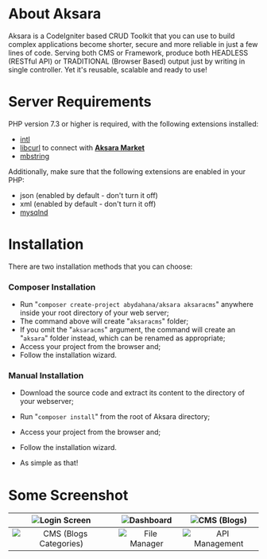 # About Aksara
Aksara is a CodeIgniter based CRUD Toolkit that you can use to build complex applications become shorter, secure and more reliable in just a few lines of code. Serving both CMS or Framework, produce both HEADLESS (RESTful API) or TRADITIONAL (Browser Based) output just by writing in single controller. Yet it's reusable, scalable and ready to use!

# Server Requirements
PHP version 7.3 or higher is required, with the following extensions installed:

- [intl](http://php.net/manual/en/intl.requirements.php)
- [libcurl](http://php.net/manual/en/curl.requirements.php) to connect with **[Aksara Market](http://www.aksaracms.com/market)**
- [mbstring](http://php.net/manual/en/mbstring.installation.php)

Additionally, make sure that the following extensions are enabled in your PHP:

- json (enabled by default - don't turn it off)
- xml (enabled by default - don't turn it off)
- [mysqlnd](http://php.net/manual/en/mysqlnd.install.php)

# Installation
There are two installation methods that you can choose:
### Composer Installation
- Run "`composer create-project abydahana/aksara aksaracms`" anywhere inside your root directory of your web server;
- The command above will create "`aksaracms`" folder;
- If you omit the "`aksaracms`" argument, the command will create an "`aksara`" folder instead, which can be renamed as appropriate;
- Access your project from the browser and;
- Follow the installation wizard.

### Manual Installation
- Download the source code and extract its content to the directory of your webserver;
- Run "`composer install`" from the root of Aksara directory;
- Access your project from the browser and;
- Follow the installation wizard.

- As simple as that!

# Some Screenshot
| ![Login Screen](https://user-images.githubusercontent.com/10624446/105020814-5dbb5480-5a7a-11eb-9ba7-e934feffd31c.png) | ![Dashboard](https://user-images.githubusercontent.com/10624446/105020792-572cdd00-5a7a-11eb-8ef9-3fe369f8f670.png) | ![CMS (Blogs)](https://user-images.githubusercontent.com/10624446/105020799-58f6a080-5a7a-11eb-9ebd-8555c963f541.png) |
| :---: | :---: | :---: |
| ![CMS (Blogs Categories)](https://user-images.githubusercontent.com/10624446/105020801-5a27cd80-5a7a-11eb-8282-c79cb35ddddf.png) | ![File Manager](https://user-images.githubusercontent.com/10624446/105020803-5ac06400-5a7a-11eb-9891-1a5caf02de7b.png) | ![API Management](https://user-images.githubusercontent.com/10624446/105020810-5c8a2780-5a7a-11eb-9157-2f5fd0c9e64d.png) |
